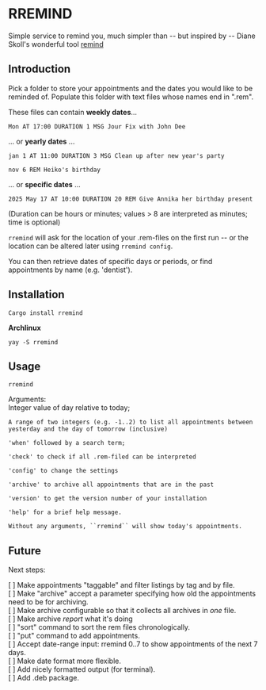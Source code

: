 # RREMIND

Simple service to remind you, much simpler than -- but inspired by -- Diane Skoll's wonderful tool [remind](https://dianne.skoll.ca/projects/remind/)

## Introduction

Pick a folder to store your appointments and the dates you would like to be reminded of. Populate this folder with text files whose names end in ".rem".

These files can contain **weekly dates**...

``Mon AT 17:00 DURATION 1 MSG Jour Fix with John Dee``

... or **yearly dates** ...

``jan 1 AT 11:00 DURATION 3 MSG Clean up after new year's party``

``nov 6 REM Heiko's birthday``

... or **specific dates** ...

``2025 May 17 AT 10:00 DURATION 20 REM Give Annika her birthday present``

(Duration can be hours or minutes; values > 8 are interpreted as minutes; time is optional)

``rremind`` will ask for the location of your .rem-files on the first run -- or the location can be altered later using ``rremind config``.

You can then retrieve dates of specific days or periods, or find appointments by name (e.g. 'dentist').

## Installation

``Cargo install rremind``

**Archlinux**

``yay -S rremind``

## Usage

``rremind``

Arguments:\
  <args>
    Integer value of day relative to today;

    A range of two integers (e.g. -1..2) to list all appointments between yesterday and the day of tomorrow (inclusive)

    'when' followed by a search term;

    'check' to check if all .rem-filed can be interpreted

    'config' to change the settings

    'archive' to archive all appointments that are in the past

    'version' to get the version number of your installation

    'help' for a brief help message.

    Without any arguments, ``rremind`` will show today's appointments.

## Future

Next steps:

[ ] Make appointments "taggable" and filter listings by tag and by file.\
[ ] Make "archive" accept a parameter specifying how old the appointments need to be for archiving.\
[ ] Make archive configurable so that it collects all archives in *one* file.\
[ ] Make archive *report* what it's doing\
[ ] "sort" command to sort the rem files chronologically.\
[ ] "put" command to add appointments.\
[ ] Accept date-range input: rremind 0..7 to show appointments of the next 7 days.\
[ ] Make date format more flexible.\
[ ] Add nicely formatted output (for terminal).\
[ ] Add .deb package.
